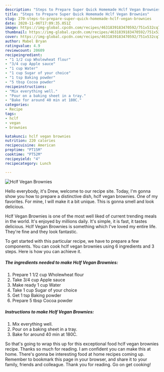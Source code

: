 ```yaml
---
description: "Steps to Prepare Super Quick Homemade Hclf Vegan Brownies"
title: "Steps to Prepare Super Quick Homemade Hclf Vegan Brownies"
slug: 270-steps-to-prepare-super-quick-homemade-hclf-vegan-brownies
date: 2020-11-06T17:09:35.051Z
image: https://img-global.cpcdn.com/recipes/4631839183470592/751x532cq70/hclf-vegan-brownies-recipe-main-photo.jpg
thumbnail: https://img-global.cpcdn.com/recipes/4631839183470592/751x532cq70/hclf-vegan-brownies-recipe-main-photo.jpg
cover: https://img-global.cpcdn.com/recipes/4631839183470592/751x532cq70/hclf-vegan-brownies-recipe-main-photo.jpg
author: Mabel Bryan
ratingvalue: 4.9
reviewcount: 20609
recipeingredient:
- "1 1/2 cup Wholewheat flour"
- "3/4 cup Apple sauce"
- "1 cup Water"
- "1 cup Sugar of your choice"
- "1 tsp Baking powder"
- "5 tbsp Cocoa powder"
recipeinstructions:
- "Mix everything well."
- "Pour on a baking sheet in a tray."
- "Bake for around 40 min at 180C."
categories:
- Recipe
tags:
- hclf
- vegan
- brownies

katakunci: hclf vegan brownies 
nutrition: 220 calories
recipecuisine: American
preptime: "PT15M"
cooktime: "PT52M"
recipeyield: "4"
recipecategory: Lunch

---
```



![Hclf Vegan Brownies](https://img-global.cpcdn.com/recipes/4631839183470592/751x532cq70/hclf-vegan-brownies-recipe-main-photo.jpg)

Hello everybody, it's Drew, welcome to our recipe site. Today, I'm gonna show you how to prepare a distinctive dish, hclf vegan brownies. One of my favorites. For mine, I will make it a bit unique. This is gonna smell and look delicious.

Hclf Vegan Brownies is one of the most well liked of current trending meals in the world. It's enjoyed by millions daily. It's simple, it is fast, it tastes delicious. Hclf Vegan Brownies is something which I've loved my entire life. They're fine and they look fantastic.




To get started with this particular recipe, we have to prepare a few components. You can cook hclf vegan brownies using 6 ingredients and 3 steps. Here is how you can achieve it.

<!--inarticleads1-->

##### The ingredients needed to make Hclf Vegan Brownies:

1. Prepare 1 1/2 cup Wholewheat flour
1. Take 3/4 cup Apple sauce
1. Make ready 1 cup Water
1. Take 1 cup Sugar of your choice
1. Get 1 tsp Baking powder
1. Prepare 5 tbsp Cocoa powder




<!--inarticleads2-->

##### Instructions to make Hclf Vegan Brownies:

1. Mix everything well.
1. Pour on a baking sheet in a tray.
1. Bake for around 40 min at 180C.




So that's going to wrap this up for this exceptional food hclf vegan brownies recipe. Thanks so much for reading. I am confident you can make this at home. There's gonna be interesting food at home recipes coming up. Remember to bookmark this page in your browser, and share it to your family, friends and colleague. Thank you for reading. Go on get cooking!

